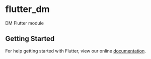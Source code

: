 # flutter_dm

DM Flutter module

## Getting Started

For help getting started with Flutter, view our online
[documentation](https://flutter.dev/).
